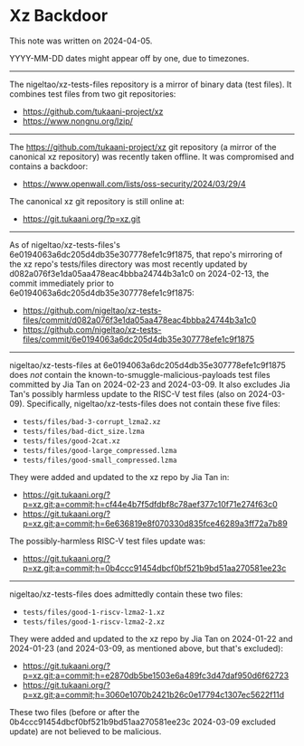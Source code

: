 # Xz Backdoor

This note was written on 2024-04-05.

YYYY-MM-DD dates might appear off by one, due to timezones.

---

The nigeltao/xz-tests-files repository is a mirror of binary data (test
files). It combines test files from two git repositories:

- https://github.com/tukaani-project/xz
- https://www.nongnu.org/lzip/

---

The https://github.com/tukaani-project/xz git repository (a mirror of the
canonical xz repository) was recently taken offline. It was compromised and
contains a backdoor:

- https://www.openwall.com/lists/oss-security/2024/03/29/4

The canonical xz git repository is still online at:

- https://git.tukaani.org/?p=xz.git

---

As of nigeltao/xz-tests-files's 6e0194063a6dc205d4db35e307778efe1c9f1875,
that repo's mirroring of the xz repo's tests/files directory was most
recently updated by d082a076f3e1da05aa478eac4bbba24744b3a1c0 on 2024-02-13,
the commit immediately prior to 6e0194063a6dc205d4db35e307778efe1c9f1875:

- https://github.com/nigeltao/xz-tests-files/commit/d082a076f3e1da05aa478eac4bbba24744b3a1c0
- https://github.com/nigeltao/xz-tests-files/commit/6e0194063a6dc205d4db35e307778efe1c9f1875

---

nigeltao/xz-tests-files at 6e0194063a6dc205d4db35e307778efe1c9f1875 does
*not* contain the known-to-smuggle-malicious-payloads test files committed by
Jia Tan on 2024-02-23 and 2024-03-09. It also excludes Jia Tan's possibly
harmless update to the RISC-V test files (also on 2024-03-09). Specifically,
nigeltao/xz-tests-files does not contain these five files:

- `tests/files/bad-3-corrupt_lzma2.xz`
- `tests/files/bad-dict_size.lzma`
- `tests/files/good-2cat.xz`
- `tests/files/good-large_compressed.lzma`
- `tests/files/good-small_compressed.lzma`

They were added and updated to the xz repo by Jia Tan in:

- https://git.tukaani.org/?p=xz.git;a=commit;h=cf44e4b7f5dfdbf8c78aef377c10f71e274f63c0
- https://git.tukaani.org/?p=xz.git;a=commit;h=6e636819e8f070330d835fce46289a3ff72a7b89

The possibly-harmless RISC-V test files update was:

- https://git.tukaani.org/?p=xz.git;a=commit;h=0b4ccc91454dbcf0bf521b9bd51aa270581ee23c

---

nigeltao/xz-tests-files does admittedly contain these two files:

- `tests/files/good-1-riscv-lzma2-1.xz`
- `tests/files/good-1-riscv-lzma2-2.xz`

They were added and updated to the xz repo by Jia Tan on 2024-01-22 and
2024-01-23 (and 2024-03-09, as mentioned above, but that's excluded):

- https://git.tukaani.org/?p=xz.git;a=commit;h=e2870db5be1503e6a489fc3d47daf950d6f62723
- https://git.tukaani.org/?p=xz.git;a=commit;h=3060e1070b2421b26c0e17794c1307ec5622f11d

These two files (before or after the 0b4ccc91454dbcf0bf521b9bd51aa270581ee23c
2024-03-09 excluded update) are not believed to be malicious.
